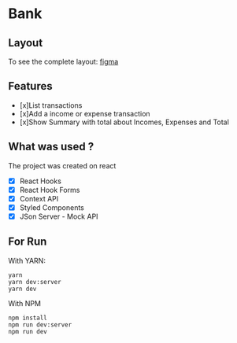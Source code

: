 # Bank

## Layout

To see the complete layout: [figma](https://www.figma.com/file/RPWBgabUl9NwAIh0uN0syg/Bank?type=design&node-id=42013%3A435&mode=design&t=v1kYDoxAzErhaS2Z-1)

## Features

- [x]List transactions
- [x]Add a income or expense transaction
- [x]Show Summary with total about Incomes, Expenses and Total

## What was used ?

The project was created on react

- [x] React Hooks
- [x] React Hook Forms
- [x] Context API
- [x] Styled Components
- [x] JSon Server - Mock API

## For Run

With YARN:

```
yarn
yarn dev:server
yarn dev
```

With NPM

```
npm install
npm run dev:server
npm run dev
```
